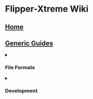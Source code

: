# Flipper-Xtreme Wiki

## [Home](Home)
## [Generic Guides](Generic-Guides)
<details><summary><h3>File Formats</h3></summary><ul>
<li><h3><a href="Asset-Packs">Asset Packs</a></h3></li>
<li><h3><a href="BadUSB">BadUSB</a></h3></li>
<li><h3><a href="iButton">iButton</a></h3></li>
<li><h3><a href="Infrared">Infrared</a></h3></li>
<li><h3><a href="NFC">NFC</a></h3></li>
<li><h3><a href="RFID">RFID</a></h3></li>
<li><h3><a href="SubGhz">SubGhz</a></h3></li>
</ul></details>
<details><summary><h3>Development</h3></summary><ul>
<li><h3><a href="App-Manifests">App Manifests</a></h3></li>
<li><h3><a href="FAPs">FAPs</a></h3></li>
<li><h3><a href="FBT">FBT</a></h3></li>
<li><h3><a href="Hardware-Targets">Hardware Targets</a></h3></li>
<li><h3><a href="How-To-Build">How To Build</a></h3></li>
<li><h3><a href="OTA-Updates">OTA Updates</a></h3></li>
<li><h3><a href="Unit-Tests">Unit Tests</a></h3></li>
</ul></details>
